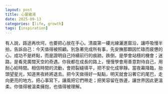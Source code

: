 ```yaml
---
layout: post
title: 心靈雞湯
date: 2025-09-13
categories: [life, growth]
tags: [inspiration]
---
```


有人說，路途再坎坷，也要把心放在手心。清晨第一縷光線灑進窗沿，讓呼吸慢半拍，告訴自己：今天值得被照顧。別急著完成所有事，先安撫那顆因忙碌而疲憊的心。成功不是終點，而是證明自己持續前行的痕跡。跌倒，是學會站穩的機會；迷路，是看見廣闊天空的奇遇。你我都在成長的路上，慢慢學會用善意對待自己，用耐心給時間。相信時間的流動，會把裂縫填平，把不安化成寧靜。當夜幕降臨，抬頭望星光，知道黑夜終將退去。把今天做得好一點點，明天就會沿著它的尾巴，走向更亮的地方。把心事寫下，讓風把它們帶走；把笑容留在唇邊，讓世界因此更溫柔。你值得被溫柔擁抱，也值得被理解。